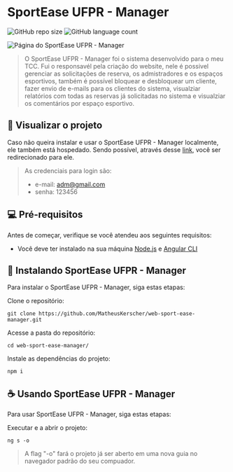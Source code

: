 
# SportEase UFPR - Manager

![GitHub repo size](https://img.shields.io/github/repo-size/MatheusKerscher/web-sport-ease-manager?style=for-the-badge)
![GitHub language count](https://img.shields.io/github/languages/count/MatheusKerscher/web-sport-ease-manager?style=for-the-badge)


<img src="/src/assets/preview.png" alt="Página do SportEase UFPR - Manager">

> O SportEase UFPR - Manager foi o sistema desenvolvido para o meu TCC. Fui o responsavél pela criação do website, nele é possivel gerenciar as solicitações de reserva, os admistradores e os espaços esportivos, também é possível bloquear e desbloquear um cliente, fazer envio de e-mails para os clientes do sistema, visualziar relatórios com todas as reservas já solicitadas no sistema e visualziar os comentários por espaço esportivo.

## 🥳 Visualizar o projeto

Caso não queira instalar e usar o SportEase UFPR - Manager localmente, ele também está hospedado. Sendo possível, através desse [link](https://sportease-manager.netlify.app/login), você ser redirecionado para ele.
 
> As credenciais para login são: 
> - e-mail: adm@gmail.com
> - senha: 123456
	  
## 💻 Pré-requisitos

Antes de começar, verifique se você atendeu aos seguintes requisitos:
 
- Você deve ter instalado na sua máquina [Node.js](https://nodejs.org/en) e [Angular CLI](https://angular.io/guide/setup-local)

## 🚀 Instalando SportEase UFPR - Manager

Para instalar o SportEase UFPR - Manager, siga estas etapas:

Clone o repositório:

```
git clone https://github.com/MatheusKerscher/web-sport-ease-manager.git
```

Acesse a pasta do repositório:

```
cd web-sport-ease-manager/
```

Instale as dependências do projeto:
``` 
npm i
```

## ☕ Usando SportEase UFPR - Manager

Para usar SportEase UFPR - Manager, siga estas etapas:

Executar e a abrir o projeto:
```
ng s -o
```

> A flag "-o" fará o projeto já ser aberto em uma nova guia no navegador padrão do seu compuador.
